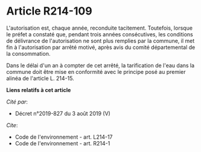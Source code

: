 # Article R214-109

L'autorisation est, chaque année, reconduite tacitement. Toutefois, lorsque le préfet a constaté que, pendant trois années
consécutives, les conditions de délivrance de l'autorisation ne sont plus remplies par la commune, il met fin à
l'autorisation par arrêté motivé, après avis du comité départemental de la consommation.

Dans le délai d'un an à compter de cet arrêté, la tarification de l'eau dans la commune doit être mise en conformité avec le
principe posé au premier alinéa de l'article L. 214-15.

**Liens relatifs à cet article**

_Cité par_:

  - Décret n°2019-827 du 3 août 2019 (V)

_Cite_:

  - Code de l'environnement - art. L214-17
  - Code de l'environnement - art. R214-1

